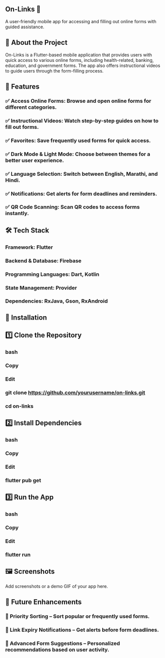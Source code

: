 ## On-Links 📌
A user-friendly mobile app for accessing and filling out online forms with guided assistance.

## 📖 About the Project
On-Links is a Flutter-based mobile application that provides users with quick access to various online forms, including health-related, banking, education, and government forms. The app also offers instructional videos to guide users through the form-filling process.

## 🚀 Features
### ✅ Access Online Forms: Browse and open online forms for different categories.
### ✅ Instructional Videos: Watch step-by-step guides on how to fill out forms.
### ✅ Favorites: Save frequently used forms for quick access.
### ✅ Dark Mode & Light Mode: Choose between themes for a better user experience.
### ✅ Language Selection: Switch between English, Marathi, and Hindi.
### ✅ Notifications: Get alerts for form deadlines and reminders.
### ✅ QR Code Scanning: Scan QR codes to access forms instantly.

## 🛠️ Tech Stack
### Framework: Flutter
### Backend & Database: Firebase
### Programming Languages: Dart, Kotlin
### State Management: Provider
### Dependencies: RxJava, Gson, RxAndroid
## 📲 Installation
## 1️⃣ Clone the Repository

### bash
### Copy
### Edit
### git clone https://github.com/yourusername/on-links.git
### cd on-links
## 2️⃣ Install Dependencies

### bash
### Copy
### Edit
### flutter pub get
## 3️⃣ Run the App

### bash
### Copy
### Edit
### flutter run
## 🖼️ Screenshots
Add screenshots or a demo GIF of your app here.

## 📌 Future Enhancements
### 🔹 Priority Sorting – Sort popular or frequently used forms.
### 🔹 Link Expiry Notifications – Get alerts before form deadlines.
### 🔹 Advanced Form Suggestions – Personalized recommendations based on user activity.